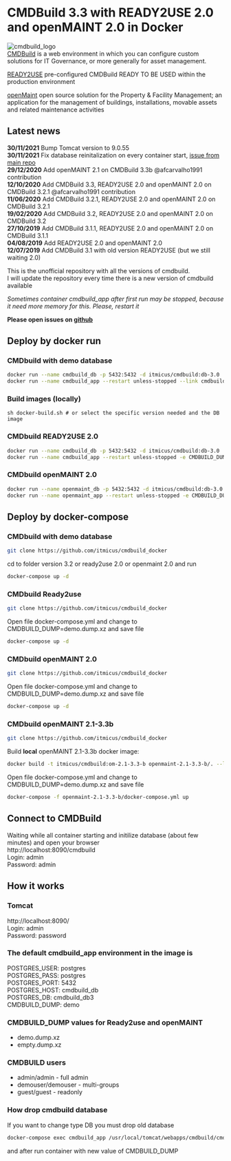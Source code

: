 # CMDBuild 3.3 with READY2USE 2.0 and openMAINT 2.0 in Docker

![cmdbuild_logo](https://www.tecnoteca.com/immagini/logo_cmdbuild.png/@@images/bf2e13f9-7a90-4e41-ba76-cf8fe5a87d50.png)  
[CMDBuild](http://www.cmdbuild.org/en) is a web environment in which you can configure custom solutions for IT Governance, or more generally for asset management.  

[READY2USE](http://www.cmdbuild.org/en/prodotti/ready2use) pre-configured CMDBuild READY TO BE USED within the production environment  

[openMaint](http://www.openmaint.org) open source solution for the Property & Facility Management; an application for the management of buildings, installations, movable assets and related maintenance activities  

## Latest news
**30/11/2021** Bump Tomcat version to 9.0.55  
**30/11/2021** Fix database reinitalization on every container start, [issue from main repo](https://github.com/itmicus/cmdbuild_docker/issues/25)  
**29/12/2020** Add openMAINT 2.1 on CMDBuild 3.3b  @afcarvalho1991 contribution  
**12/10/2020** Add CMDBuild 3.3, READY2USE 2.0 and openMAINT 2.0 on CMDBuild 3.2.1  @afcarvalho1991 contribution  
**11/06/2020** Add CMDBuild 3.2.1, READY2USE 2.0 and openMAINT 2.0 on CMDBuild 3.2.1  
**19/02/2020** Add CMDBuild 3.2, READY2USE 2.0 and openMAINT 2.0 on CMDBuild 3.2  
**27/10/2019** Add CMDBuild 3.1.1, READY2USE 2.0 and openMAINT 2.0 on CMDBuild 3.1.1  
**04/08/2019** Add READY2USE 2.0 and openMAINT 2.0  
**12/07/2019** Add CMDBuild 3.1 with old version READY2USE (but we still waiting 2.0)

This is the unofficial repository with all the versions of cmdbuild.  
I will update the repository every time there is a new version of cmdbuild available

*Sometimes container cmdbuild_app after first run may be stopped, because it need more memory for this. Please, restart it*  

**Please open issues on [github](https://github.com/itmicus/cmdbuild_docker/issues)**  

## Deploy by docker run

### CMDbuild with demo database

```bash
docker run --name cmdbuild_db -p 5432:5432 -d itmicus/cmdbuild:db-3.0
docker run --name cmdbuild_app --restart unless-stopped --link cmdbuild_db  -p 8090:8080 -d itmicus/cmdbuild:app-3.3
```

### Build images (locally)

    sh docker-build.sh # or select the specific version needed and the DB image

### CMDbuild READY2USE 2.0

```bash
docker run --name cmdbuild_db -p 5432:5432 -d itmicus/cmdbuild:db-3.0
docker run --name cmdbuild_app --restart unless-stopped -e CMDBUILD_DUMP="demo.dump.xz" --link cmdbuild_db  -p 8090:8080 -d itmicus/cmdbuild:r2u-2.0-3.3
```
  
### CMDbuild openMAINT 2.0

```bash
docker run --name openmaint_db -p 5432:5432 -d itmicus/cmdbuild:db-3.0
docker run --name openmaint_app --restart unless-stopped -e CMDBUILD_DUMP="demo.dump.xz" --link openmaint_db  -p 8090:8080 -d itmicus/cmdbuild:om-2.0-3.3
```

## Deploy by docker-compose

### CMDbuild with demo database

```bash
git clone https://github.com/itmicus/cmdbuild_docker
```  
cd to folder version 3.2 or ready2use 2.0 or openmaint 2.0 and run
```bash  
docker-compose up -d
```
  
### CMDbuild Ready2use

```bash  
git clone https://github.com/itmicus/cmdbuild_docker
```  
Open file docker-compose.yml and change to CMDBUILD_DUMP=demo.dump.xz and save file
```bash
docker-compose up -d
```

### CMDbuild openMAINT 2.0

```bash  
git clone https://github.com/itmicus/cmdbuild_docker
```  
Open file docker-compose.yml and change to CMDBUILD_DUMP=demo.dump.xz and save file
```bash
docker-compose up -d
```

### CMDbuild openMAINT 2.1-3.3b

```bash  
git clone https://github.com/itmicus/cmdbuild_docker
```  
 Build **local** openMAINT 2.1-3.3b docker image:
```bash  
docker build -t itmicus/cmdbuild:om-2.1-3.3-b openmaint-2.1-3.3-b/. --label "version=1.0" --label "maintaner=Andre Carvalho <afccarvalho.1991@gmail.com>"
```  
Open file docker-compose.yml and change to CMDBUILD_DUMP=demo.dump.xz and save file
```bash
docker-compose -f openmaint-2.1-3.3-b/docker-compose.yml up
```
## Connect to CMDBuild

Waiting while all container starting and initilize database (about few minutes) and open your browser  
http://localhost:8090/cmdbuild  
Login: admin  
Password: admin  
  
    
## How it works

### Tomcat

http://localhost:8090/  
Login: admin  
Password: password  

### The default cmdbuild_app environment in the image is  

POSTGRES_USER: postgres  
POSTGRES_PASS: postgres  
POSTGRES_PORT: 5432  
POSTGRES_HOST: cmdbuild_db  
POSTGRES_DB: cmdbuild_db3  
CMDBUILD_DUMP: demo  

### CMDBUILD_DUMP values for Ready2use and openMAINT

* demo.dump.xz
* empty.dump.xz

### CMDBUILD users

* admin/admin       - full admin
* demouser/demouser - multi-groups
* guest/guest       - readonly

### How drop cmdbuild database
If you want to change type DB you must drop old database

```bash
docker-compose exec cmdbuild_app /usr/local/tomcat/webapps/cmdbuild/cmdbuild.sh dbconfig drop -configfile /usr/local/tomcat/conf/cmdbuild/database.conf
```

and after run container with new value of CMDBUILD_DUMP
